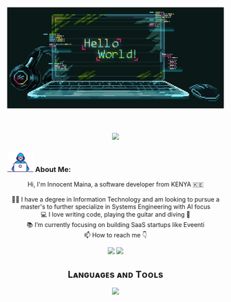 <!-- ---------------------------------------------- -->
<!-- Hello World Image -->
<!-- ---------------------------------------------- -->
<h1 align="center">
  <a href="https://git.io/typing-svg">
    <img src="./images/hello-world.gif">
  </a>
</h1>

<!-- ---------------------------------------------- -->
<!-- Typing effect -->
<!-- ---------------------------------------------- -->
<h1 align="center">
  <a href="https://git.io/typing-svg">
    <img src="https://readme-typing-svg.herokuapp.com/?lines=var Name = Innocent Maina+GPA;Nice+to+meet+you+%F0%9F%91%8B&center=true&size=30">
  </a>
</h1>

<!-- ---------------------------------------------- -->
<!-- About Me & Contact-->
<!-- ---------------------------------------------- -->
### <img src="./images/Developer.gif" alt="developer gif"  height="45px"> About Me:

<p align="center">
  Hi, I'm Innocent Maina, a software developer from KENYA 🇰🇪
  <br>
  <br>
  👨‍🎓 I have a degree in Information Technology and am looking to pursue a master's to further specialize in Systems Engineering with AI focus
  <br>
  💻 I love writing code, playing the guitar and diving 🥽
  <br>
  📚 I’m currently focusing on building SaaS startups like Eveenti
  <br>
  📫 How to reach me 👇
</p>
<p align="center"> <a href="https://www.linkedin.com/in/innocentwahome/"><img src="https://img.shields.io/badge/linkedin-%230077B5.svg?&style=for-the-badge&logo=linkedin&logoColor=white" height=23></a> <a href="mailto:innocentwahome@gmail.com"><img src="https://img.shields.io/badge/Gmail-D14836?style=for-the-badge&logo=gmail&logoColor=white" height=23></a>


<!-- ---------------------------------------------- -->
<!-- Skills -->
<!-- ---------------------------------------------- -->
<h2 align="center">Lᴀɴɢᴜᴀɢᴇs ᴀɴᴅ Tᴏᴏʟs</h2>
<p align="center">
<img width="600px"  src="https://skillicons.dev/icons?i=py,sklearn,pytorch,tensorflow,opencv,fastapi,flask,mysql,mongo,sqlite,html,css,js,react,cs,dotnet,cpp,matlab,md,git,vscode,docker,postman,linux,&perline=12"  />
</p>



<!-- <div align="center">

**Currently working with:**
<a href="https://en.wikipedia.org/wiki/JavaScript" title="JavaScript"><img src="icons/javascript.png" /></a>
<a href="https://github.com/" title="GitHub"><img src="icons/github.png" /></a>
<a href="https://git-scm.com/" title="Git"><img src="icons/git.png" /></a>
<a href="https://reactjs.org/" title="React"><img src="icons/react.png" /></a>
<a href="https://flutter.dev/" title="Flutter"><img src="icons/flutter.png" /></a>
<a href="https://www.typescriptlang.org/" title="TypeScript"><img src="icons/typescript.png" /></a>
<a href="https://www.mysql.com/" title="MySQL"><img src="icons/mysql.png" /></a>
<a href="https://mariadb.org/" title="MariaDB"><img src="icons/mariadb.png" /></a>
<a href="https://code.visualstudio.com/" title="Visual Studio Code"><img src="icons/vscode.png" /></a>

**Learning:**
<a href="https://angular.io/" title="Angular"><img src="icons/angular.png" /></a>
<a href="https://golang.org/" title="Golang"><img src="icons/golang.png" /></a>
<a href="https://www.rust-lang.org/" title="Rust"><img src="icons/rust.png" /></a>
<a href="https://dart.dev/" title="Dart"><img src="icons/dartlang.png" /></a>

**Previously worked with:**
<a href="https://getcomposer.org/" title="Composer"><img src="icons/composer.png" /></a>
<a href="https://www.docker.com/" title="Docker"><img src="icons/docker.png" /></a>
<a href="https://www.python.org/" title="Python"><img src="icons/python.png" /></a>
<a href="https://www.php.net/" title="PHP"><img src="icons/php.png" /></a>
<a href="https://www.jetbrains.com/phpstorm/" title="PHPStorm"><img src="icons/phpstorm.png" /></a>
<a href="https://laravel.com/" title="Laravel"><img src="icons/laravel.png" /></a>
<a href="https://wordpress.org/" title="WordPress"><img src="icons/wordpress.png" /></a>
</div> -->
